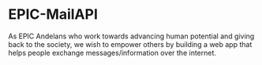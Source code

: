 # EPIC-MailAPI
As EPIC Andelans who work towards advancing human potential and giving back to the society, we wish to empower others by building a web app that helps people exchange messages/information over the internet.
